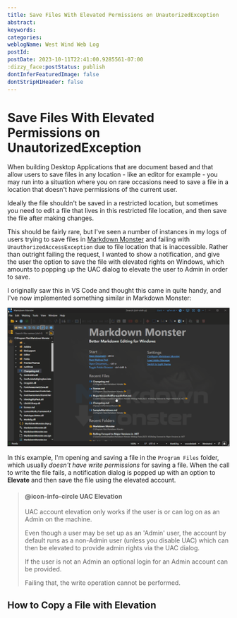 ```yaml
---
title: Save Files With Elevated Permissions on UnautorizedException
abstract: 
keywords: 
categories: 
weblogName: West Wind Web Log
postId: 
postDate: 2023-10-11T22:41:00.9285561-07:00
:dizzy_face:postStatus: publish
dontInferFeaturedImage: false
dontStripH1Header: false
---
```

# Save Files With Elevated Permissions on UnautorizedException

When building Desktop Applications that are document based and that allow users to save files in any location - like an editor for example - you may run into a situation where you on rare occasions need to save a file in a location that doesn't have permissions of the current user.

Ideally the file shouldn't be saved in a restricted location, but sometimes you need to edit a file that lives in this restricted file location, and then save the file after making changes. 

This should be fairly rare, but I've seen a number of instances in my logs of users trying to save files in [Markdown Monster](https://markdownmonster.west-wind.com/) and failing with `UnauthorizedAccessException` due to file location that is inaccessible.
Rather than outright failing the request, I wanted to show a notification, and give the user the option to save the file with elevated rights on Windows, which amounts to popping up the UAC dialog to elevate the user to Admin in order to save.

I originally saw this in VS Code and thought this came in quite handy, and I've now implemented something similar in Markdown Monster:

![Save with Elevation in Markdown Monster](https://github.com/RickStrahl/ImageDrop/blob/master/MarkdownMonster/SaveElevated.gif?raw=true)

In this example, I'm opening and saving a file in the `Program Files` folder, which usually *doesn't have write permissions* for saving a file. When the call to write the file fails, a notification dialog is popped up with an option to **Elevate** and then save the file using the elevated account.

> #### @icon-info-circle UAC Elevation
> UAC account elevation only works if the user is or can log on as an Admin on the machine. 
>
> Even though a user may be set up as an 'Admin' user, the account by default runs as a non-Admin user (unless you disable UAC) which can then be elevated to provide admin rights via the UAC dialog.
>
> If the user is not an Admin an optional login for an Admin account can be provided. 
>
> Failing that, the write operation cannot be performed.

## How to Copy a File with Elevation
